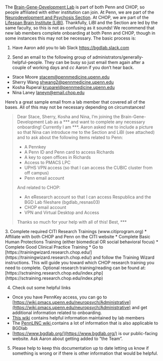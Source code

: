 <!-----

Yay, no errors, warnings, or alerts!

Conversion time: 0.316 seconds.


Using this Markdown file:

1. Paste this output into your source file.
2. See the notes and action items below regarding this conversion run.
3. Check the rendered output (headings, lists, code blocks, tables) for proper
   formatting and use a linkchecker before you publish this page.

Conversion notes:

* Docs to Markdown version 1.0β33
* Sun Sep 04 2022 12:41:59 GMT-0700 (PDT)
* Source doc: Onboarding docs
----->



The [Brain-Gene-Development Lab](www.bgdlab.org) is part of both Penn and CHOP, so people affiliated with either institution can join. At Penn, we are part of the [Neurodevelopment and Psychosis Section](https://www.med.upenn.edu/bbl/). At CHOP, we are part of the [Lifespan Brain Institute (LiBI)](https://www.research.chop.edu/libi/). Thankfully, LiBI and the Section are led by the same faculty, so this is not as confusing as it sounds! We recommend that new lab members complete onboarding at both Penn and CHOP, though in some instances this may not be necessary. The basic process is:

1. Have Aaron add you to lab Slack https://bgdlab.slack.com

2. Send an email to the following group of administrators/generally-helpful-people. They can be busy so just email them again after a couple of working days and _cc_ Aaron if you don’t hear back.
* Stace Moore [stacem@pennmedicine.upenn.edu](mailto:stacem@pennmedicine.upenn.edu)
* Sherry Wang [shwang2@pennmedicine.upenn.edu](mailto:shwang2@pennmedicine.upenn.edu)
* Kosha Ruperal [kruparel@pennmedicine.upenn.edu](mailto:kruparel@pennmedicine.upenn.edu)
* Nina Laney [laneyn@email.chop.edu](mailto:laneyn@email.chop.edu) 

Here’s a great sample email from a lab member that covered all of the bases. All of this may not be necessary depending on circumstances!
<span style="font-family:Papyrus; font-size: small;">
> Dear Stace, Sherry, Kosha and Nina,
> I’m joining the Brain-Gene-Development Lab as a *** and want to complete any necessary onboarding! Currently I am ***. Aaron asked me to include a picture so that Nina can introduce me to the Section and LiBI (see attached) and to ask about the following items related to Penn:
> * A Pennkey
> * A Penn ID and Penn card to access Richards
> * A key to open offices in Richards
> * Access to PMACS LPC
> * UPHS VPN access (so that I can access the CUBIC cluster from off campus)
> * Penn email account
> 
> And related to CHOP:
> * An eResearch account so that I can access Respublica and the BGD Lab fileshare (bgdlab_resnas03)
> * CHOP email account
> * VPN and Virtual Desktop and Access
> 
> Thanks so much for your help with all of this!
> Best, ***
<span>
3.   Complete required CITI Research Trainings (www.citiprogram.org)
* Affiliate with both CHOP and Penn on the CITI website
* Complete Basic Human Protections Training (either biomedical OR social behavioral focus)
* Complete Good Clinical Practice Training
* Go to [https://trainingwizard.research.chop.edu/](https://trainingwizard.research.chop.edu/) and follow the Training Wizard instructions. This will guide you toward which CHOP research training you need to complete. Optional research training/reading can be found at: [https://sctraining.research.chop.edu/index.php](https://sctraining.research.chop.edu/index.php)

4. Check out some helpful links
* Once you have PennKey access, you can go to [https://wiki.pmacs.upenn.edu/neuropsych/Administrative](https://wiki.pmacs.upenn.edu/neuropsych/Administrative) and get additional information related to onboarding.
* [This wiki](https://bgdlab.github.io/) contains helpful information maintained by lab members
* The [PennLINC wiki ](https://pennlinc.github.io/)contains a lot of information that is also applicable to BGDlab 
* [https://www.bgdlab.org/](https://www.bgdlab.org/) is our public-facing website. Ask Aaron about getting added to “the Team”.

5. Please help to keep this documentation up to date letting us know if something is wrong or if there is other information that would be helpful.
